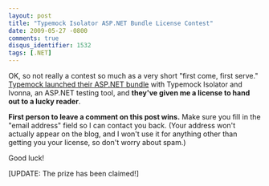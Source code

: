 ```yaml
---
layout: post
title: "Typemock Isolator ASP.NET Bundle License Contest"
date: 2009-05-27 -0800
comments: true
disqus_identifier: 1532
tags: [.NET]
---
```

OK, so not really a contest so much as a very short "first come, first
serve." [Typemock launched their ASP.NET
bundle](/archive/2009/05/19/free-typemock-isolator-licenses-asp.net-bundle-launch.aspx)
with Typemock Isolator and Ivonna, an ASP.NET testing tool, and
**they've given me a license to hand out to a lucky reader**.

**First person to leave a comment on this post wins.** Make sure you
fill in the "email address" field so I can contact you back. (Your
address won't actually appear on the blog, and I won't use it for
anything other than getting you your license, so don't worry about
spam.)

Good luck!

[UPDATE: The prize has been claimed!]
